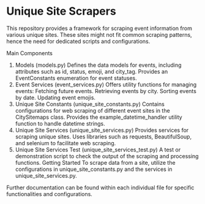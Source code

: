 # Unique Site Scrapers
This repository provides a framework for scraping event information from various unique sites. These sites might not fit common scraping patterns, hence the need for dedicated scripts and configurations.

Main Components
1. Models (models.py)
Defines the data models for events, including attributes such as id, status, emoji, and city_tag.
Provides an EventConstants enumeration for event statuses.
2. Event Services (event_services.py)
Offers utility functions for managing events:
Fetching future events.
Retrieving events by city.
Sorting events by date.
Updating event emojis.
3. Unique Site Constants (unique_site_constants.py)
Contains configurations for web scraping of different event sites in the CitySitemaps class.
Provides the example_datetime_handler utility function to handle datetime strings.
4. Unique Site Services (unique_site_services.py)
Provides services for scraping unique sites.
Uses libraries such as requests, BeautifulSoup, and selenium to facilitate web scraping.
5. Unique Site Services Test (unique_site_services_test.py)
A test or demonstration script to check the output of the scraping and processing functions.
Getting Started
To scrape data from a site, utilize the configurations in unique_site_constants.py and the services in unique_site_services.py.

Further documentation can be found within each individual file for specific functionalities and configurations.
